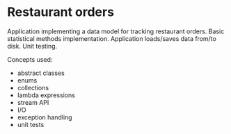 # Restaurant orders
Application implementing a data model for tracking restaurant orders.
Basic statistical methods implementation.
Application loads/saves data from/to disk.
Unit testing.

Concepts used:
- abstract classes
- enums
- collections
- lambda expressions
- stream API
- I/O
- exception handling
- unit tests